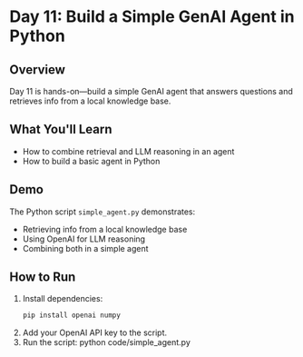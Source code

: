 # Day 11: Build a Simple GenAI Agent in Python

## Overview
Day 11 is hands-on—build a simple GenAI agent that answers questions and retrieves info from a local knowledge base.

## What You'll Learn
- How to combine retrieval and LLM reasoning in an agent
- How to build a basic agent in Python

## Demo
The Python script `simple_agent.py` demonstrates:
- Retrieving info from a local knowledge base
- Using OpenAI for LLM reasoning
- Combining both in a simple agent

## How to Run
1. Install dependencies:
   ```bash
   pip install openai numpy
2. Add your OpenAI API key to the script.
3. Run the script:
python code/simple_agent.py
